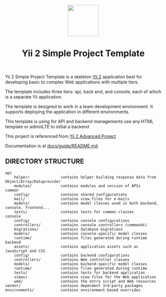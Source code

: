 <p align="center">
    <a href="https://github.com/yiisoft" target="_blank">
        <img src="https://avatars0.githubusercontent.com/u/993323" height="100px">
    </a>
    <h1 align="center">Yii 2 Simple Project Template</h1>
    <br>
</p>

Yii 2 Simple Project Template is a skeleton [Yii 2](http://www.yiiframework.com/) application best for
developing basic to complex Web applications with multiple tiers.

The template includes three tiers: api, back end, and console, each of which
is a separate Yii application.

The template is designed to work in a team development environment. It supports
deploying the application in different environments.

This template is using for API and backend managements use any HTML template or adminLTE to initial a backend

This project is referenced from [Yii 2 Advanced Project](https://github.com/yiisoft/yii2-app-advanced/)

Documentation is at [docs/guide/README.md](docs/guide/README.md).

<!-- [![Latest Stable Version](https://img.shields.io/packagist/v/yiisoft/yii2-app-advanced.svg)](https://packagist.org/packages/yiisoft/yii2-app-advanced) -->
<!-- [![Total Downloads](https://img.shields.io/packagist/dt/yiisoft/yii2-app-advanced.svg)](https://packagist.org/packages/yiisoft/yii2-app-advanced) -->
<!-- [![build](https://github.com/yiisoft/yii2-app-advanced/workflows/build/badge.svg)](https://github.com/yiisoft/yii2-app-advanced/actions?query=workflow%3Abuild) -->

DIRECTORY STRUCTURE
-------------------

```
api
    helper/              contains helper building response data from Object/Array/Dataprovider
    modules/             contains modules and version of APIs 
common
    config/              contains shared configurations
    mail/                contains view files for e-mails
    models/              contains model classes used in both backend, console. frontend...
    tests/               contains tests for common classes    
console
    config/              contains console configurations
    controllers/         contains console controllers (commands)
    migrations/          contains database migrations
    models/              contains console-specific model classes
    runtime/             contains files generated during runtime
backend
    assets/              contains application assets such as JavaScript and CSS
    config/              contains backend configurations
    controllers/         contains Web controller classes
    models/              contains backend-specific model classes
    runtime/             contains files generated during runtime
    tests/               contains tests for backend application    
    views/               contains view files for the Web application
    web/                 contains the entry script and Web resources
vendor/                  contains dependent 3rd-party packages
environments/            contains environment-based overrides
```
